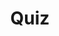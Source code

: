 ---
title: "Quiz"
passing_percentage: 70
layout: "test"
type: "test"
questions:
  - id: "q1"
    text: "Which namespace is Istio deployed in by default?"
    type: "single-answer"
    marks: 2
    options:
      - id: "a"
        text: "default"
      - id: "b"
        text: "istio-system"
        is_correct: true
      - id: "c"
        text: "kube-system"
  - id: "q2"
    text: "Which tools can be used to install Istio? (Select all that apply)"
    type: "multi-answer"
    marks: 2
    options:
      - id: "a"
        text: "Meshery from the Lifecycle menu"
        is_correct: true
      - id: "b"
        text: "istioctl with demo profile"
        is_correct: true
      - id: "c"
        text: "kubectl apply with manual YAML files"
  - id: "q3"
    text: "What command verifies if the cluster is ready for Istio installation?" 
    type: "short_answer" 
    marks: 2
    correct_answer: "istioctl verify-install" 
---